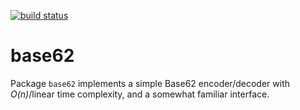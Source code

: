 [![build status](https://github.com/ivanrad/base62/actions/workflows/ci.yml/badge.svg)](https://github.com/ivanrad/base62/actions)
# base62

Package `base62` implements a simple Base62 encoder/decoder with *O(n)*/linear
time complexity, and a somewhat familiar interface.
